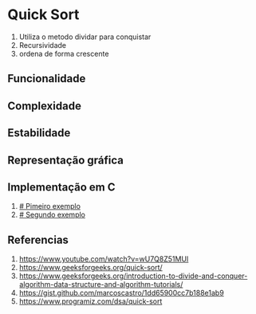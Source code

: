 
# Quick Sort

1. Utiliza o metodo dividar para conquistar
2. Recursividade
3. ordena de forma crescente

## Funcionalidade 

## Complexidade

## Estabilidade

## Representação gráfica

## Implementação em C

1. [# Pimeiro exemplo](1#%20Implementação%20em%20c)
2. [# Segundo exemplo](2#%20Implementação%20em%20C)

## Referencias 

1. https://www.youtube.com/watch?v=wU7Q8Z51MUI
2. https://www.geeksforgeeks.org/quick-sort/
3. https://www.geeksforgeeks.org/introduction-to-divide-and-conquer-algorithm-data-structure-and-algorithm-tutorials/
4. https://gist.github.com/marcoscastro/1dd65900cc7b188e1ab9
5. https://www.programiz.com/dsa/quick-sort
